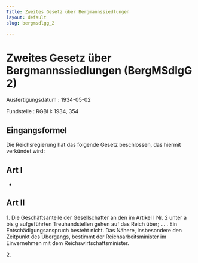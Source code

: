 ```yaml
---
Title: Zweites Gesetz über Bergmannssiedlungen
layout: default
slug: bergmsdlgg_2

---
```


# Zweites Gesetz über Bergmannssiedlungen (BergMSdlgG 2)

Ausfertigungsdatum
:   1934-05-02

Fundstelle
:   RGBl I: 1934, 354



## Eingangsformel

Die Reichsregierung hat das folgende Gesetz beschlossen, das hiermit
verkündet wird:


## Art I

-


## Art II

1\. Die Geschäftsanteile der Gesellschafter an den im Artikel I Nr. 2
unter a bis g aufgeführten Treuhandstellen gehen auf das Reich über;
... . Ein Entschädigungsanspruch besteht nicht. Das Nähere,
insbesondere den Zeitpunkt des Übergangs, bestimmt der
Reichsarbeitsminister              im Einvernehmen mit dem
Reichswirtschaftsminister.

2\.

